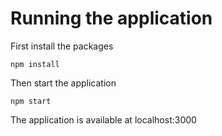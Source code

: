 # Running the application

First install the packages

```
npm install
```

Then start the application

```
npm start
```

The application is available at localhost:3000